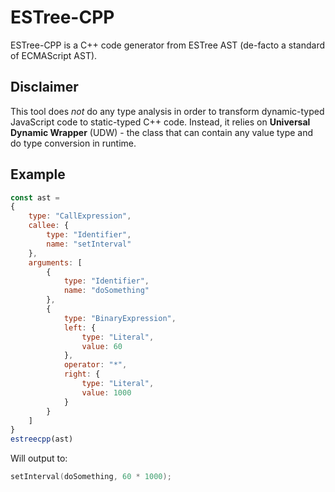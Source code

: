 # ESTree-CPP

ESTree-CPP is a C++ code generator from ESTree AST (de-facto a standard of ECMAScript AST).

## Disclaimer

This tool does *not* do any type analysis in order to transform dynamic-typed JavaScript code to static-typed C++ code. Instead, it relies on **Universal Dynamic Wrapper** (UDW) - the class that can contain any value type and do type conversion in runtime.

## Example

```js
const ast = 
{
	type: "CallExpression",
	callee: {
		type: "Identifier",
		name: "setInterval"
	},
	arguments: [
		{
			type: "Identifier",
			name: "doSomething"
		},
		{
			type: "BinaryExpression",
			left: {
				type: "Literal",
				value: 60
			},
			operator: "*",
			right: {
				type: "Literal",
				value: 1000
			}
		}
	]
}
estreecpp(ast)
```
Will output to:
```cpp
setInterval(doSomething, 60 * 1000);
```

